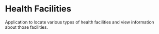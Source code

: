 # Health Facilities

Application to locate various types of health facilities and view information about those facilities.
